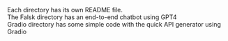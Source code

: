Each directory has its own README file.\
The Falsk directory has an end-to-end chatbot using GPT4\
Gradio directory has some simple code with the quick API generator using Gradio
